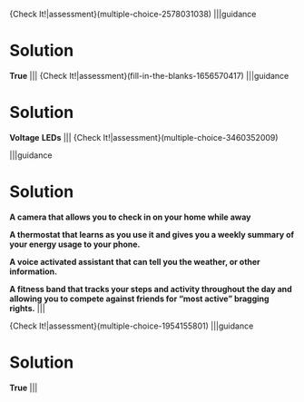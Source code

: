 {Check It!|assessment}(multiple-choice-2578031038)
|||guidance
# Solution
**True**
|||
{Check It!|assessment}(fill-in-the-blanks-1656570417)
|||guidance
# Solution
**Voltage**
**LEDs**
|||
{Check It!|assessment}(multiple-choice-3460352009)

|||guidance
# Solution
**A camera that allows you to check in on your home while away**

**A thermostat that learns as you use it and gives you a weekly summary of your energy usage to your phone.**

**A voice activated assistant that can tell you the weather, or other information.**

**A fitness band that tracks your steps and activity throughout the day and allowing you to compete against friends for “most active” bragging rights.**
|||

{Check It!|assessment}(multiple-choice-1954155801)
|||guidance
# Solution
**True**
|||
